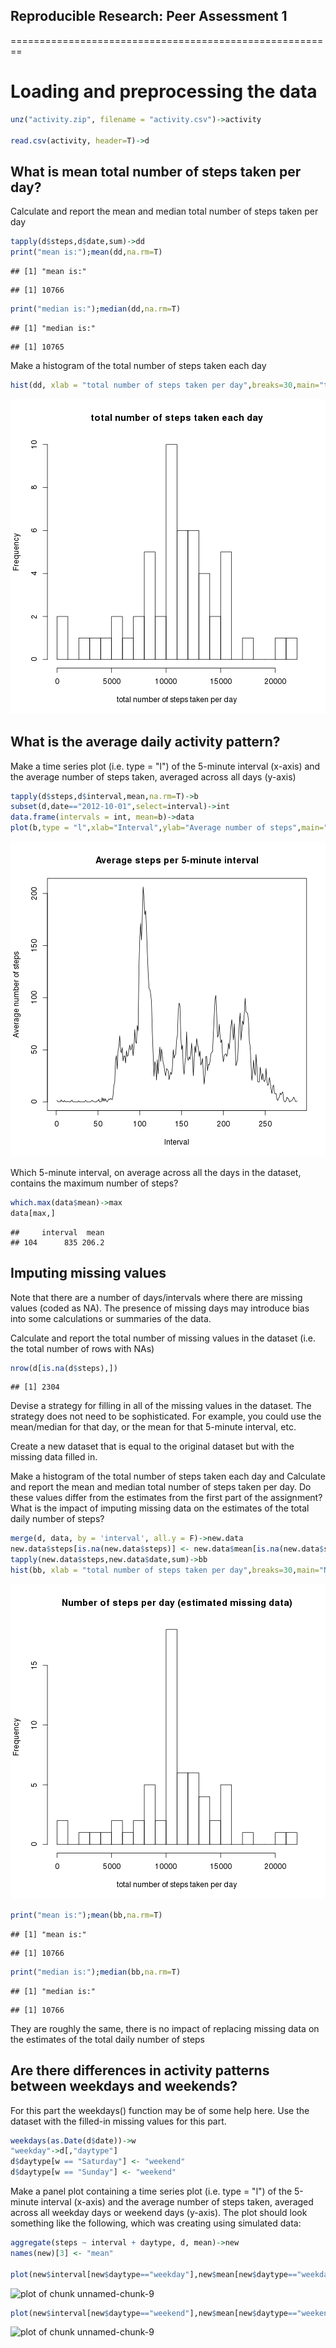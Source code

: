 ## Reproducible Research: Peer Assessment 1
========================================================
# Loading and preprocessing the data


```r
unz("activity.zip", filename = "activity.csv")->activity

read.csv(activity, header=T)->d
```
## What is mean total number of steps taken per day?
Calculate and report the mean and median total number of steps taken per day

```r
tapply(d$steps,d$date,sum)->dd
print("mean is:");mean(dd,na.rm=T)
```

```
## [1] "mean is:"
```

```
## [1] 10766
```

```r
print("median is:");median(dd,na.rm=T)
```

```
## [1] "median is:"
```

```
## [1] 10765
```

Make a histogram of the total number of steps taken each day

```r
hist(dd, xlab = "total number of steps taken per day",breaks=30,main="total number of steps taken each day",bg = "transparent")
```

![plot of chunk unnamed-chunk-3](figure/unnamed-chunk-3.png) 

## What is the average daily activity pattern?

Make a time series plot (i.e. type = "l") of the 5-minute interval (x-axis) and the average number of steps taken, averaged across all days (y-axis)


```r
tapply(d$steps,d$interval,mean,na.rm=T)->b
subset(d,date=="2012-10-01",select=interval)->int
data.frame(intervals = int, mean=b)->data
plot(b,type = "l",xlab="Interval",ylab="Average number of steps",main="Average steps per 5-minute interval")
```

![plot of chunk unnamed-chunk-4](figure/unnamed-chunk-4.png) 


Which 5-minute interval, on average across all the days in the dataset, contains the maximum number of steps?


```r
which.max(data$mean)->max
data[max,]
```

```
##     interval  mean
## 104      835 206.2
```


## Imputing missing values

Note that there are a number of days/intervals where there are missing values (coded as NA). The presence of missing days may introduce bias into some calculations or summaries of the data.

Calculate and report the total number of missing values in the dataset (i.e. the total number of rows with NAs)

```r
nrow(d[is.na(d$steps),])
```

```
## [1] 2304
```

Devise a strategy for filling in all of the missing values in the dataset. The strategy does not need to be sophisticated. For example, you could use the mean/median for that day, or the mean for that 5-minute interval, etc.

Create a new dataset that is equal to the original dataset but with the missing data filled in.

Make a histogram of the total number of steps taken each day and Calculate and report the mean and median total number of steps taken per day. Do these values differ from the estimates from the first part of the assignment? What is the impact of imputing missing data on the estimates of the total daily number of steps?


```r
merge(d, data, by = 'interval', all.y = F)->new.data
new.data$steps[is.na(new.data$steps)] <- new.data$mean[is.na(new.data$steps)]
tapply(new.data$steps,new.data$date,sum)->bb
hist(bb, xlab = "total number of steps taken per day",breaks=30,main="Number of steps per day (estimated missing data)")
```

![plot of chunk unnamed-chunk-7](figure/unnamed-chunk-7.png) 

```r
print("mean is:");mean(bb,na.rm=T)
```

```
## [1] "mean is:"
```

```
## [1] 10766
```

```r
print("median is:");median(bb,na.rm=T)
```

```
## [1] "median is:"
```

```
## [1] 10766
```
They are roughly the same,  there is no impact of replacing missing data on the estimates of the total daily number of steps

## Are there differences in activity patterns between weekdays and weekends?
For this part the weekdays() function may be of some help here. Use the dataset with the filled-in missing values for this part.


```r
weekdays(as.Date(d$date))->w
"weekday"->d[,"daytype"]
d$daytype[w == "Saturday"] <- "weekend"
d$daytype[w == "Sunday"] <- "weekend"
```

Make a panel plot containing a time series plot (i.e. type = "l") of the 5-minute interval (x-axis) and the average number of steps taken, averaged across all weekday days or weekend days (y-axis). The plot should look something like the following, which was creating using simulated data:

```r
aggregate(steps ~ interval + daytype, d, mean)->new
names(new)[3] <- "mean"
 
plot(new$interval[new$daytype=="weekday"],new$mean[new$daytype=="weekday"],type = "l",xlab="Interval",ylab="Average number of steps", main="Average steps per 5-minute interval for weekday")
```

![plot of chunk unnamed-chunk-9](figure/unnamed-chunk-91.png) 

```r
plot(new$interval[new$daytype=="weekend"],new$mean[new$daytype=="weekend"],type = "l",xlab="Interval",ylab="Average number of steps",main="Average steps per 5-minute interval for weekend")
```

![plot of chunk unnamed-chunk-9](figure/unnamed-chunk-92.png) 
